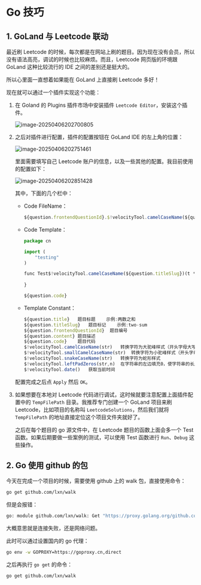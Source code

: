 # Go 技巧

## 1. GoLand 与 Leetcode 联动

最近刷 Leetcode 的时候，每次都是在网站上刷的题目。因为现在没有会员，所以没有语法高亮，调试的时候也比较麻烦。而且，Leetcode 网页版的环境跟 GoLand 这种比较流行的 IDE 之间的差别还是挺大的。

所以心里面一直想着如果能在 GoLand 上直接刷 Leetcode 多好！

现在就可以通过一个插件实现这个功能：

1. 在 Goland 的 Plugins 插件市场中安装插件 `Leetcode Editor`，安装这个插件。

    ![image-20250406202700805](https://xubowen-bucket.oss-cn-beijing.aliyuncs.com/img/image-20250406202700805.png)

2. 之后对插件进行配置，插件的配置按钮在 GoLand IDE 的左上角的位置：

    ![image-20250406202751461](https://xubowen-bucket.oss-cn-beijing.aliyuncs.com/img/image-20250406202751461.png)

    里面需要填写自己 Leetcode 账户的信息，以及一些其他的配置。我目前使用的配置如下：

    ![image-20250406202851428](https://xubowen-bucket.oss-cn-beijing.aliyuncs.com/img/image-20250406202851428.png)

    其中，下面的几个栏中：

    - Code FileName：

        ```js
        ${question.frontendQuestionId}.$!velocityTool.camelCaseName(${question.titleSlug})_test
        ```

    - Code Template：

        ```js
        package cn
        
        import (
            "testing"
        )
        
        func Test$!velocityTool.camelCaseName(${question.titleSlug})(t *testing.T) {
            
        }
        
        ${question.code}
        ```

    - Template Constant：

        ```js
        ${question.title}	题目标题	示例:两数之和
        ${question.titleSlug}	题目标记	示例:two-sum
        ${question.frontendQuestionId}	题目编号
        ${question.content}	题目描述
        ${question.code}	题目代码
        $!velocityTool.camelCaseName(str)	转换字符为大驼峰样式（开头字母大写）
        $!velocityTool.smallCamelCaseName(str)	转换字符为小驼峰样式（开头字母小写）
        $!velocityTool.snakeCaseName(str)	转换字符为蛇形样式
        $!velocityTool.leftPadZeros(str,n)	在字符串的左边填充0，使字符串的长度至少为n
        $!velocityTool.date()	获取当前时间
        ```

    配置完成之后点 `Apply` 然后 `OK`。

3. 如果想要在本地对 Leetcode 代码进行调试，这时候就要注意配置上面插件配置中的 `TempFilePath` 目录。我推荐专门创建一个 GoLand 项目来刷 Leetcode，比如项目的名称叫 `LeetcodeSolutions`，然后我们就将 `TempFilePath` 的地址直接定位这个项目文件夹就好了。

    之后在每个题目的 go 源文件中，在 Leetcode 题目的函数上面会多一个 Test 函数。如果后期要做一些案例的测试，可以使用 Test 函数进行 `Run`、`Debug` 这些操作。

## 2. Go 使用 github 的包

今天在完成一个项目的时候，需要使用 github 上的 walk 包，直接使用命令：

```bash
go get github.com/lxn/walk
```

但是会报错：

```bash
go: module github.com/lxn/walk: Get "https://proxy.golang.org/github.com/lxn/walk/@v/list": dial tcp [2607:f8b0:400a:800::2011]:443: connectex: A connection attempt failed because the connected party did not properly respond after a period of time, or established connection failed because connected host has failed to respond.
```

大概意思就是连接失败，还是网络问题。

此时可以通过设置国内的 go 代理：

```bash
go env -w GOPROXY=https://goproxy.cn,direct
```

之后再执行 `go get` 的命令：

```bash
go get github.com/lxn/walk
```

























